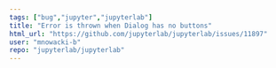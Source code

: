 ```yaml
---
tags: ["bug","jupyter","jupyterlab"]
title: "Error is thrown when Dialog has no buttons"
html_url: "https://github.com/jupyterlab/jupyterlab/issues/11897"
user: "mnowacki-b"
repo: "jupyterlab/jupyterlab"
---
```


